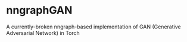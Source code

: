 # nngraphGAN
A currently-broken nngraph-based implementation of GAN (Generative Adversarial Network) in Torch
